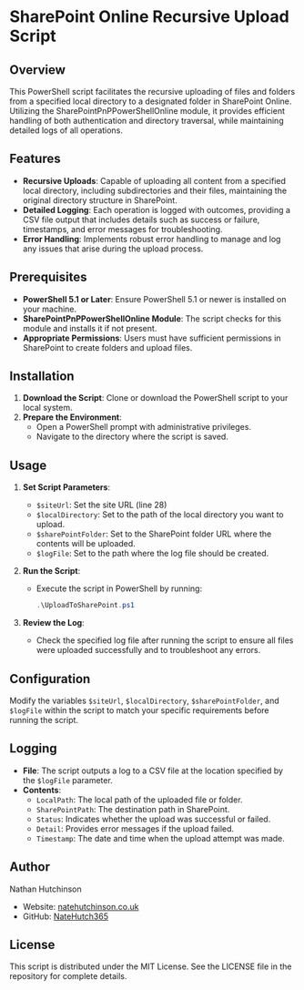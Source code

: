 # SharePoint Online Recursive Upload Script

## Overview
This PowerShell script facilitates the recursive uploading of files and folders from a specified local directory to a designated folder in SharePoint Online. Utilizing the SharePointPnPPowerShellOnline module, it provides efficient handling of both authentication and directory traversal, while maintaining detailed logs of all operations.

## Features
- **Recursive Uploads**: Capable of uploading all content from a specified local directory, including subdirectories and their files, maintaining the original directory structure in SharePoint.
- **Detailed Logging**: Each operation is logged with outcomes, providing a CSV file output that includes details such as success or failure, timestamps, and error messages for troubleshooting.
- **Error Handling**: Implements robust error handling to manage and log any issues that arise during the upload process.

## Prerequisites
- **PowerShell 5.1 or Later**: Ensure PowerShell 5.1 or newer is installed on your machine.
- **SharePointPnPPowerShellOnline Module**: The script checks for this module and installs it if not present.
- **Appropriate Permissions**: Users must have sufficient permissions in SharePoint to create folders and upload files.

## Installation
1. **Download the Script**: Clone or download the PowerShell script to your local system.
2. **Prepare the Environment**:
   - Open a PowerShell prompt with administrative privileges.
   - Navigate to the directory where the script is saved.

## Usage
1. **Set Script Parameters**:
   - `$siteUrl`: Set the site URL (line 28)
   - `$localDirectory`: Set to the path of the local directory you want to upload.
   - `$sharePointFolder`: Set to the SharePoint folder URL where the contents will be uploaded.
   - `$logFile`: Set to the path where the log file should be created.

2. **Run the Script**:
   - Execute the script in PowerShell by running:
     ```powershell
     .\UploadToSharePoint.ps1
     ```

3. **Review the Log**:
   - Check the specified log file after running the script to ensure all files were uploaded successfully and to troubleshoot any errors.

## Configuration
Modify the variables `$siteUrl`, `$localDirectory`, `$sharePointFolder`, and `$logFile` within the script to match your specific requirements before running the script.

## Logging
- **File**: The script outputs a log to a CSV file at the location specified by the `$logFile` parameter.
- **Contents**:
  - `LocalPath`: The local path of the uploaded file or folder.
  - `SharePointPath`: The destination path in SharePoint.
  - `Status`: Indicates whether the upload was successful or failed.
  - `Detail`: Provides error messages if the upload failed.
  - `Timestamp`: The date and time when the upload attempt was made.

## Author
Nathan Hutchinson
- Website: [natehutchinson.co.uk](https://natehutchinson.co.uk)
- GitHub: [NateHutch365](https://github.com/NateHutch365)

## License
This script is distributed under the MIT License. See the LICENSE file in the repository for complete details.
